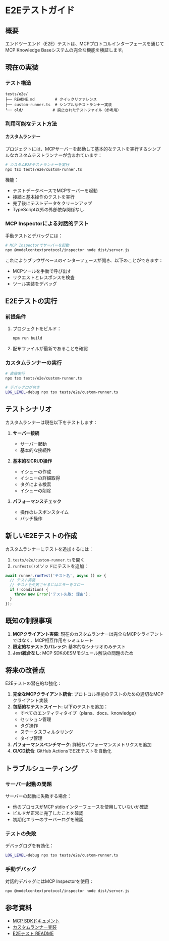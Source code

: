# E2Eテストガイド

## 概要

エンドツーエンド（E2E）テストは、MCPプロトコルインターフェースを通じてMCP Knowledge Baseシステムの完全な機能を検証します。

## 現在の実装

### テスト構造

```
tests/e2e/
├── README.md         # クイックリファレンス
├── custom-runner.ts  # シンプルなテストランナー実装
└── old/             # 廃止されたテストファイル（参考用）
```

### 利用可能なテスト方法

#### カスタムランナー

プロジェクトには、MCPサーバーを起動して基本的なテストを実行するシンプルなカスタムテストランナーが含まれています：

```bash
# カスタムE2Eテストランナーを実行
npx tsx tests/e2e/custom-runner.ts
```

機能：
- テストデータベースでMCPサーバーを起動
- 接続と基本操作のテストを実行
- 完了後にテストデータをクリーンアップ
- TypeScript以外の外部依存関係なし

### MCP Inspectorによる対話的テスト

手動テストとデバッグには：

```bash
# MCP Inspectorでサーバーを起動
npx @modelcontextprotocol/inspector node dist/server.js
```

これによりブラウザベースのインターフェースが開き、以下のことができます：
- MCPツールを手動で呼び出す
- リクエストとレスポンスを検査
- ツール実装をデバッグ

## E2Eテストの実行

### 前提条件

1. プロジェクトをビルド：
   ```bash
   npm run build
   ```

2. 配布ファイルが最新であることを確認

### カスタムランナーの実行

```bash
# 直接実行
npx tsx tests/e2e/custom-runner.ts

# デバッグログ付き
LOG_LEVEL=debug npx tsx tests/e2e/custom-runner.ts
```

## テストシナリオ

カスタムランナーは現在以下をテストします：

1. **サーバー接続**
   - サーバー起動
   - 基本的な接続性

2. **基本的なCRUD操作**
   - イシューの作成
   - イシューの詳細取得
   - タグによる検索
   - イシューの削除

3. **パフォーマンスチェック**
   - 操作のレスポンスタイム
   - バッチ操作

## 新しいE2Eテストの作成

カスタムランナーにテストを追加するには：

1. `tests/e2e/custom-runner.ts`を開く
2. `runTests()`メソッドにテストを追加：

```typescript
await runner.runTest('テスト名', async () => {
  // テスト実装
  // テストを失敗させるにはエラーをスロー
  if (!condition) {
    throw new Error('テスト失敗: 理由');
  }
});
```

## 既知の制限事項

1. **MCPクライアント実装**: 現在のカスタムランナーは完全なMCPクライアントではなく、MCP相互作用をシミュレート
2. **限定的なテストカバレッジ**: 基本的なシナリオのみテスト
3. **Jest統合なし**: MCP SDKのESMモジュール解決の問題のため

## 将来の改善点

E2Eテストの潜在的な強化：

1. **完全なMCPクライアント統合**: プロトコル準拠のテストのための適切なMCPクライアント実装
2. **包括的なテストスイート**: 以下のテストを追加：
   - すべてのエンティティタイプ（plans、docs、knowledge）
   - セッション管理
   - タグ操作
   - ステータスフィルタリング
   - タイプ管理
3. **パフォーマンスベンチマーク**: 詳細なパフォーマンスメトリクスを追加
4. **CI/CD統合**: GitHub ActionsでE2Eテストを自動化

## トラブルシューティング

### サーバー起動の問題

サーバーの起動に失敗する場合：
- 他のプロセスがMCP stdioインターフェースを使用していないか確認
- ビルドが正常に完了したことを確認
- 初期化エラーのサーバーログを確認

### テストの失敗

デバッグログを有効化：
```bash
LOG_LEVEL=debug npx tsx tests/e2e/custom-runner.ts
```

### 手動デバッグ

対話的デバッグにはMCP Inspectorを使用：
```bash
npx @modelcontextprotocol/inspector node dist/server.js
```

## 参考資料

- [MCP SDKドキュメント](https://github.com/modelcontextprotocol/sdk)
- [カスタムランナー実装](../tests/e2e/custom-runner.ts)
- [E2Eテスト README](../tests/e2e/README.md)